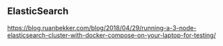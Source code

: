 

## ElasticSearch

https://blog.ruanbekker.com/blog/2018/04/29/running-a-3-node-elasticsearch-cluster-with-docker-compose-on-your-laptop-for-testing/